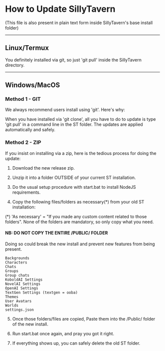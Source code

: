 # How to Update SillyTavern

(This file is also present in plain text form inside SillyTavern's base install folder)

----

## Linux/Termux

You definitely installed via git, so just 'git pull' inside the SillyTavern directory.

----

## Windows/MacOS

### Method 1 - GIT

We always recommend users install using 'git'. Here's why:

When you have installed via 'git clone', all you have to do to update is type 'git pull' in a command line in the ST folder.
The updates are applied automatically and safely.

### Method 2 - ZIP

If you insist on installing via a zip, here is the tedious process for doing the update:

1. Download the new release zip.
2. Unzip it into a folder OUTSIDE of your current ST installation.
3. Do the usual setup procedure with start.bat to install NodeJS requirements.

4. Copy the following files/folders as necessary(*) from your old ST installation:

  (*) 'As necessary' = "If you made any custom content related to those folders".
  None of the folders are mandatory, so only copy what you need.

#### NB: DO NOT COPY THE ENTIRE /PUBLIC/ FOLDER

  Doing so could break the new install and prevent new features from being present.

```plaintext
Backgrounds
Characters
Chats
Groups
Group chats
KoboldAI Settings
NovelAI Settings
OpenAI Settings
TextGen Settings (textgen = ooba)
Themes
User Avatars
Worlds
settings.json
```
  
5. Once those folders/files are copied, Paste them into the /Public/ folder of the new install.

6. Run start.bat once again, and pray you got it right.

7. If everything shows up, you can safely delete the old ST folder.
